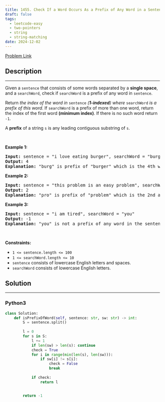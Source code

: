 ```yaml
---
title: 1455. Check If a Word Occurs As a Prefix of Any Word in a Sentence
draft: false
tags: 
  - leetcode-easy
  - two-pointers
  - string
  - string-matching
date: 2024-12-02
---
```


[Problem Link](https://leetcode.com/problems/check-if-a-word-occurs-as-a-prefix-of-any-word-in-a-sentence/)

## Description

---
<p>Given a <code>sentence</code> that consists of some words separated by a <strong>single space</strong>, and a <code>searchWord</code>, check if <code>searchWord</code> is a prefix of any word in <code>sentence</code>.</p>

<p>Return <em>the index of the word in </em><code>sentence</code><em> (<strong>1-indexed</strong>) where </em><code>searchWord</code><em> is a prefix of this word</em>. If <code>searchWord</code> is a prefix of more than one word, return the index of the first word <strong>(minimum index)</strong>. If there is no such word return <code>-1</code>.</p>

<p>A <strong>prefix</strong> of a string <code>s</code> is any leading contiguous substring of <code>s</code>.</p>

<p>&nbsp;</p>
<p><strong class="example">Example 1:</strong></p>

<pre>
<strong>Input:</strong> sentence = &quot;i love eating burger&quot;, searchWord = &quot;burg&quot;
<strong>Output:</strong> 4
<strong>Explanation:</strong> &quot;burg&quot; is prefix of &quot;burger&quot; which is the 4th word in the sentence.
</pre>

<p><strong class="example">Example 2:</strong></p>

<pre>
<strong>Input:</strong> sentence = &quot;this problem is an easy problem&quot;, searchWord = &quot;pro&quot;
<strong>Output:</strong> 2
<strong>Explanation:</strong> &quot;pro&quot; is prefix of &quot;problem&quot; which is the 2nd and the 6th word in the sentence, but we return 2 as it&#39;s the minimal index.
</pre>

<p><strong class="example">Example 3:</strong></p>

<pre>
<strong>Input:</strong> sentence = &quot;i am tired&quot;, searchWord = &quot;you&quot;
<strong>Output:</strong> -1
<strong>Explanation:</strong> &quot;you&quot; is not a prefix of any word in the sentence.
</pre>

<p>&nbsp;</p>
<p><strong>Constraints:</strong></p>

<ul>
	<li><code>1 &lt;= sentence.length &lt;= 100</code></li>
	<li><code>1 &lt;= searchWord.length &lt;= 10</code></li>
	<li><code>sentence</code> consists of lowercase English letters and spaces.</li>
	<li><code>searchWord</code> consists of lowercase English letters.</li>
</ul>


## Solution

---
### Python3
``` py title='check-if-a-word-occurs-as-a-prefix-of-any-word-in-a-sentence'
class Solution:
    def isPrefixOfWord(self, sentence: str, sw: str) -> int:
        S = sentence.split()
        
        l = 0
        for s in S:
            l += 1
            if len(sw) > len(s): continue
            check = True
            for i in range(min(len(s), len(sw))):
                if sw[i] != s[i]:
                    check = False
                    break
            
            if check:
                return l
            
        
        return -1
```

